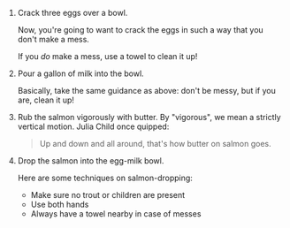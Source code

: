 1. Crack three eggs over a bowl.

    Now, you're going to want to crack the eggs in such a way that you don't make a mess.
    
    If you _do_ make a mess, use a towel to clean it up!
2. Pour a gallon of milk into the bowl.

    Basically, take the same guidance as above: don't be messy, but if you are, clean it up!
3. Rub the salmon vigorously with butter.
  By "vigorous", we mean a strictly vertical motion. Julia Child once quipped:
    >  
    > Up and down and all around, that's how butter on salmon goes.
    >  
4. Drop the salmon into the egg-milk bowl.

    Here are some techniques on salmon-dropping:
      * Make sure no trout or children are present
      * Use both hands
      * Always have a towel nearby in case of messes
